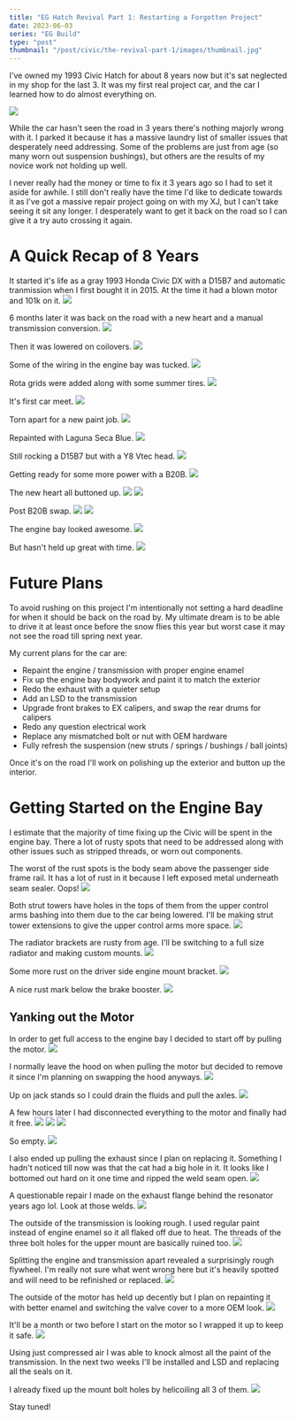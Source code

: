```yaml
---
title: "EG Hatch Revival Part 1: Restarting a Forgotten Project"
date: 2023-06-03
series: "EG Build"
type: "post"
thumbnail: "/post/civic/the-revival-part-1/images/thumbnail.jpg"
---
```


I've owned my 1993 Civic Hatch for about 8 years now but it's sat neglected in my shop for the last 3. It was my first real project car, and the car I learned how to do almost everything on.

![](images/1.jpg)

While the car hasn't seen the road in 3 years there's nothing majorly wrong with it. I parked it because it has a massive laundry list of smaller issues that desperately need addressing. Some of the problems are just from age (so many worn out suspension bushings), but others are the results of my novice work not holding up well.

I never really had the money or time to fix it 3 years ago so I had to set it aside for awhile. I still don't really have the time I'd like to dedicate towards it as I've got a massive repair project going on with my XJ, but I can't take seeing it sit any longer. I desperately want to get it back on the road so I can give it a try auto crossing it again.

# A Quick Recap of 8 Years

It started it's life as a gray 1993 Honda Civic DX with a D15B7 and automatic tranmission when I first bought it in 2015. At the time it had a blown motor and 101k on it.
![](images/2.jpg)

6 months later it was back on the road with a new heart and a manual transmission conversion.
![](images/3.jpg)

Then it was lowered on coilovers.
![](images/4.jpg)

Some of the wiring in the engine bay was tucked.
![](images/5.jpg)

Rota grids were added along with some summer tires.
![](images/6.jpg)

It's first car meet.
![](images/7.jpg)

Torn apart for a new paint job.
![](images/8.jpg)

Repainted with Laguna Seca Blue.
![](images/9.jpg)

Still rocking a D15B7 but with a Y8 Vtec head.
![](images/10.jpg)

Getting ready for some more power with a B20B.
![](images/11.jpg)

The new heart all buttoned up.
![](images/12.jpg)
![](images/13.jpg)

Post B20B swap.
![](images/14.jpg)
![](images/15.jpg)

The engine bay looked awesome.
![](images/16.jpg)

But hasn't held up great with time.
![](images/17.jpg)

# Future Plans

To avoid rushing on this project I'm intentionally not setting a hard deadline for when it should be back on the road by. My ultimate dream is to be able to drive it at least once before the snow flies this year but worst case it may not see the road till spring next year.

My current plans for the car are:

- Repaint the engine / transmission with proper engine enamel
- Fix up the engine bay bodywork and paint it to match the exterior
- Redo the exhaust with a quieter setup
- Add an LSD to the transmission
- Upgrade front brakes to EX calipers, and swap the rear drums for calipers
- Redo any question electrical work
- Replace any mismatched bolt or nut with OEM hardware
- Fully refresh the suspension (new struts / springs / bushings / ball joints)

Once it's on the road I'll work on polishing up the exterior and button up the interior.

# Getting Started on the Engine Bay

I estimate that the majority of time fixing up the Civic will be spent in the engine bay. There a lot of rusty spots that need to be addressed along with other issues such as stripped threads, or worn out components.

The worst of the rust spots is the body seam above the passenger side frame rail. It has a lot of rust in it because I left exposed metal underneath seam sealer. Oops!
![](images/18.jpg)

Both strut towers have holes in the tops of them from the upper control arms bashing into them due to the car being lowered. I'll be making strut tower extensions to give the upper control arms more space.
![](images/19.jpg)

The radiator brackets are rusty from age. I'll be switching to a full size radiator and making custom mounts.
![](images/20.jpg)

Some more rust on the driver side engine mount bracket.
![](images/21.jpg)

A nice rust mark below the brake booster.
![](images/22.jpg)

## Yanking out the Motor

In order to get full access to the engine bay I decided to start off by pulling the motor.
![](images/23.jpg)

I normally leave the hood on when pulling the motor but decided to remove it since I'm planning on swapping the hood anyways.
![](images/24.jpg)

Up on jack stands so I could drain the fluids and pull the axles.
![](images/25.jpg)

A few hours later I had disconnected everything to the motor and finally had it free.
![](images/26.jpg)
![](images/27.jpg)
![](images/28.jpg)

So empty.
![](images/29.jpg)

I also ended up pulling the exhaust since I plan on replacing it. Something I hadn't noticed till now was that the cat had a big hole in it. It looks like I bottomed out hard on it one time and ripped the weld seam open.
![](images/30.jpg)

A questionable repair I made on the exhaust flange behind the resonator years ago lol. Look at those welds.
![](images/31.jpg)

The outside of the transmission is looking rough. I used regular paint instead of engine enamel so it all flaked off due to heat. The threads of the three bolt holes for the upper mount are basically ruined too.
![](images/32.jpg)

Splitting the engine and transmission apart revealed a surprisingly rough flywheel. I'm really not sure what went wrong here but it's heavily spotted and will need to be refinished or replaced.
![](images/33.jpg)

The outside of the motor has held up decently but I plan on repainting it with better enamel and switching the valve cover to a more OEM look.
![](images/34.jpg)

It'll be a month or two before I start on the motor so I wrapped it up to keep it safe.
![](images/35.jpg)

Using just compressed air I was able to knock almost all the paint of the transmission. In the next two weeks I'll be installed and LSD and replacing all the seals on it.

I already fixed up the mount bolt holes by helicoiling all 3 of them.
![](images/37.jpg)

Stay tuned!
